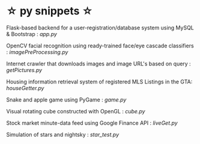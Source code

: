 # ☆ py snippets ☆ #

Flask-based backend for a user-registration/database system using MySQL & Bootstrap : *app.py*

OpenCV facial recognition using ready-trained face/eye cascade classifiers : *imagePreProcessing.py*

Internet crawler that downloads images and image URL's based on query : *getPictures.py*

Housing information retrieval system of registered MLS Listings in the GTA: *houseGetter.py*

Snake and apple game using PyGame : *game.py*

Visual rotating cube constructed with OpenGL : *cube.py*

Stock market minute-data feed using Google Finance API : *liveGet.py*

Simulation of stars and nightsky : *star_test.py*

